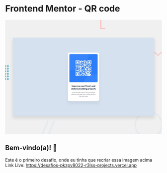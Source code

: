 # Frontend Mentor - QR code 

![Design preview for the QR code component coding challenge](./design/desktop-preview.jpg)

## Bem-vindo(a)! 👋

Este é o primeiro desafio, onde eu tinha que recriar essa imagem acima
Link Live: https://desafios-pkzpv8022-r3lss-projects.vercel.app
